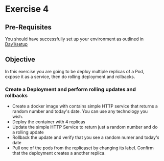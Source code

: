 # Exercise 4 #

## Pre-Requisites ##

You should have successfully set up your environment as outlined in [Day1/setup](./setup.md)

## Objective ##

In this exercise you are going to be deploy multiple replicas of a Pod, expose it as a service, then do rolling deployment and rollbacks.

### Create a Deployment and perform rolling updates and rollbacks ###

* Create a docker image with contains simple HTTP service that returns a random number and today's date.  You can use any technology you wish.
* Deploy the container with 4 replicas
* Update the simple HTTP Service to return just a random number and do a rolling update
* Rollback the update and verify that you see a random numer and today's date
* Pull one of the pods from the replicaset by changing its label.  Confirm that the deployment creates a another replica.